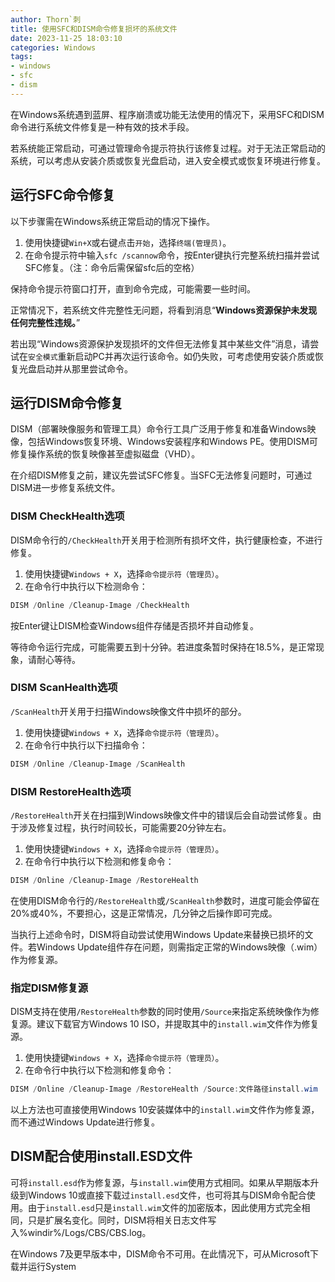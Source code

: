 ```yaml
---
author: Thorn`刺
title: 使用SFC和DISM命令修复损坏的系统文件
date: 2023-11-25 18:03:10
categories: Windows
tags:
- windows
- sfc
- dism
---
```


在Windows系统遇到蓝屏、程序崩溃或功能无法使用的情况下，采用SFC和DISM命令进行系统文件修复是一种有效的技术手段。

若系统能正常启动，可通过管理命令提示符执行该修复过程。对于无法正常启动的系统，可以考虑从安装介质或恢复光盘启动，进入安全模式或恢复环境进行修复。

## 运行SFC命令修复

以下步骤需在Windows系统正常启动的情况下操作。

1. 使用快捷键`Win+X`或右键点击`开始`，选择`终端(管理员)`。
2. 在命令提示符中输入`sfc /scannow`命令，按Enter键执行完整系统扫描并尝试SFC修复。（注：命令后需保留sfc后的空格）

保持命令提示符窗口打开，直到命令完成，可能需要一些时间。

正常情况下，若系统文件完整性无问题，将看到消息“**Windows资源保护未发现任何完整性违规。**”

若出现“Windows资源保护发现损坏的文件但无法修复其中某些文件”消息，请尝试在`安全模式`重新启动PC并再次运行该命令。如仍失败，可考虑使用安装介质或恢复光盘启动并从那里尝试命令。

## 运行DISM命令修复

DISM（部署映像服务和管理工具）命令行工具广泛用于修复和准备Windows映像，包括Windows恢复环境、Windows安装程序和Windows PE。使用DISM可修复操作系统的恢复映像甚至虚拟磁盘（VHD）。

在介绍DISM修复之前，建议先尝试SFC修复。当SFC无法修复问题时，可通过DISM进一步修复系统文件。

### DISM CheckHealth选项

DISM命令行的`/CheckHealth`开关用于检测所有损坏文件，执行健康检查，不进行修复。

1. 使用快捷键`Windows + X`，选择`命令提示符（管理员）`。
2. 在命令行中执行以下检测命令：

```powershell
DISM /Online /Cleanup-Image /CheckHealth
```

按Enter键让DISM检查Windows组件存储是否损坏并自动修复。

等待命令运行完成，可能需要五到十分钟。若进度条暂时保持在18.5%，是正常现象，请耐心等待。

### DISM ScanHealth选项

`/ScanHealth`开关用于扫描Windows映像文件中损坏的部分。

1. 使用快捷键`Windows + X`，选择`命令提示符（管理员）`。
2. 在命令行中执行以下扫描命令：

```powershell
DISM /Online /Cleanup-Image /ScanHealth
```

### DISM RestoreHealth选项

`/RestoreHealth`开关在扫描到Windows映像文件中的错误后会自动尝试修复。由于涉及修复过程，执行时间较长，可能需要20分钟左右。

1. 使用快捷键`Windows + X`，选择`命令提示符（管理员）`。
2. 在命令行中执行以下检测和修复命令：

```powershell
DISM /Online /Cleanup-Image /RestoreHealth
```

在使用DISM命令行的`/RestoreHealth`或`/ScanHealth`参数时，进度可能会停留在20%或40%，不要担心，这是正常情况，几分钟之后操作即可完成。

当执行上述命令时，DISM将自动尝试使用Windows Update来替换已损坏的文件。若Windows Update组件存在问题，则需指定正常的Windows映像（.wim）作为修复源。

### 指定DISM修复源

DISM支持在使用`/RestoreHealth`参数的同时使用`/Source`来指定系统映像作为修复源。建议下载官方Windows 10 ISO，并提取其中的`install.wim`文件作为修复源。

1. 使用快捷键`Windows + X`，选择`命令提示符（管理员）`。
2. 在命令行中执行以下检测和修复命令：

```powershell
DISM /Online /Cleanup-Image /RestoreHealth /Source:文件路径install.wim
```

以上方法也可直接使用Windows 10安装媒体中的`install.wim`文件作为修复源，而不通过Windows Update进行修复。

## DISM配合使用install.ESD文件

可将`install.esd`作为修复源，与`install.wim`使用方式相同。如果从早期版本升级到Windows 10或直接下载过`install.esd`文件，也可将其与DISM命令配合使用。由于`install.esd`只是`install.wim`文件的加密版本，因此使用方式完全相同，只是扩展名变化。同时，DISM将相关日志文件写入%windir%/Logs/CBS/CBS.log。

在Windows 7及更早版本中，DISM命令不可用。在此情况下，可从Microsoft下载并运行System
